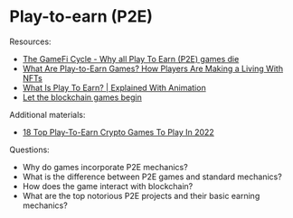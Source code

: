 # Play-to-earn (P2E)

Resources:

* [The GameFi Cycle - Why all Play To Earn (P2E) games die](https://www.youtube.com/watch?v=0Bq-jmK1O-k)
* [What Are Play-to-Earn Games? How Players Are Making a Living With NFTs](https://decrypt.co/resources/what-are-play-to-earn-games-how-players-are-making-a-living-with-nfts)
* [What Is Play To Earn? | Explained With Animation](https://www.youtube.com/watch?v=dYK-_mpvgOw)
* [Let the blockchain games begin](https://zipmex.com/learn/the-future-of-blockchain-gaming/)

Additional  materials:
* [18 Top Play-To-Earn Crypto Games To Play In 2022](https://zipmex.com/learn/top-play-to-earn-crypto-games/)



Questions:
* Why do games incorporate P2E mechanics?
* What is the difference between P2E games and standard mechanics?
* How does the game interact with blockchain? 
* What are the top notorious P2E projects and their basic earning mechanics? 
